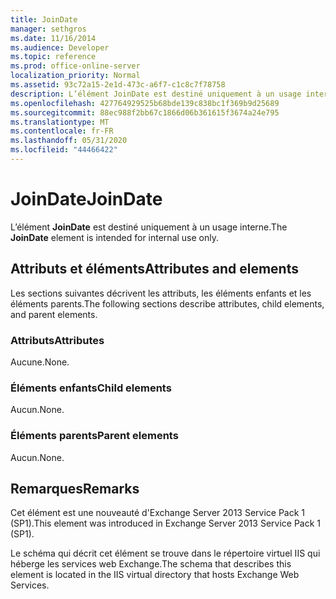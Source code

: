 ```yaml
---
title: JoinDate
manager: sethgros
ms.date: 11/16/2014
ms.audience: Developer
ms.topic: reference
ms.prod: office-online-server
localization_priority: Normal
ms.assetid: 93c72a15-2e1d-473c-a6f7-c1c8c7f78758
description: L’élément JoinDate est destiné uniquement à un usage interne.
ms.openlocfilehash: 427764929525b68bde139c838bc1f369b9d25689
ms.sourcegitcommit: 88ec988f2bb67c1866d06b361615f3674a24e795
ms.translationtype: MT
ms.contentlocale: fr-FR
ms.lasthandoff: 05/31/2020
ms.locfileid: "44466422"
---
```

# <a name="joindate"></a><span data-ttu-id="4c8bc-103">JoinDate</span><span class="sxs-lookup"><span data-stu-id="4c8bc-103">JoinDate</span></span>

<span data-ttu-id="4c8bc-104">L’élément **JoinDate** est destiné uniquement à un usage interne.</span><span class="sxs-lookup"><span data-stu-id="4c8bc-104">The **JoinDate** element is intended for internal use only.</span></span> 

## <a name="attributes-and-elements"></a><span data-ttu-id="4c8bc-105">Attributs et éléments</span><span class="sxs-lookup"><span data-stu-id="4c8bc-105">Attributes and elements</span></span>

<span data-ttu-id="4c8bc-106">Les sections suivantes décrivent les attributs, les éléments enfants et les éléments parents.</span><span class="sxs-lookup"><span data-stu-id="4c8bc-106">The following sections describe attributes, child elements, and parent elements.</span></span>
  
### <a name="attributes"></a><span data-ttu-id="4c8bc-107">Attributs</span><span class="sxs-lookup"><span data-stu-id="4c8bc-107">Attributes</span></span>

<span data-ttu-id="4c8bc-108">Aucune.</span><span class="sxs-lookup"><span data-stu-id="4c8bc-108">None.</span></span>
  
### <a name="child-elements"></a><span data-ttu-id="4c8bc-109">Éléments enfants</span><span class="sxs-lookup"><span data-stu-id="4c8bc-109">Child elements</span></span>

<span data-ttu-id="4c8bc-110">Aucun.</span><span class="sxs-lookup"><span data-stu-id="4c8bc-110">None.</span></span>
  
### <a name="parent-elements"></a><span data-ttu-id="4c8bc-111">Éléments parents</span><span class="sxs-lookup"><span data-stu-id="4c8bc-111">Parent elements</span></span>

<span data-ttu-id="4c8bc-112">Aucun.</span><span class="sxs-lookup"><span data-stu-id="4c8bc-112">None.</span></span>
  
## <a name="remarks"></a><span data-ttu-id="4c8bc-113">Remarques</span><span class="sxs-lookup"><span data-stu-id="4c8bc-113">Remarks</span></span>

<span data-ttu-id="4c8bc-114">Cet élément est une nouveauté d'Exchange Server 2013 Service Pack 1 (SP1).</span><span class="sxs-lookup"><span data-stu-id="4c8bc-114">This element was introduced in Exchange Server 2013 Service Pack 1 (SP1).</span></span>
  
<span data-ttu-id="4c8bc-115">Le schéma qui décrit cet élément se trouve dans le répertoire virtuel IIS qui héberge les services web Exchange.</span><span class="sxs-lookup"><span data-stu-id="4c8bc-115">The schema that describes this element is located in the IIS virtual directory that hosts Exchange Web Services.</span></span>
  

